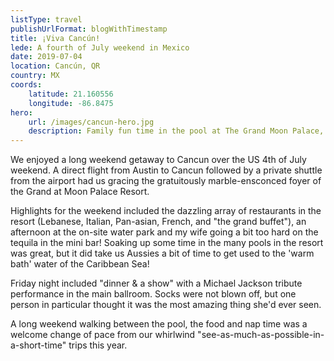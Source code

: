 ```yaml
---
listType: travel
publishUrlFormat: blogWithTimestamp
title: ¡Viva Cancún!
lede: A fourth of July weekend in Mexico
date: 2019-07-04
location: Cancún, QR
country: MX
coords:
    latitude: 21.160556
    longitude: -86.8475
hero:
    url: /images/cancun-hero.jpg
    description: Family fun time in the pool at The Grand Moon Palace, Cancun
---
```

We enjoyed a long weekend getaway to Cancun over the US 4th of July weekend. A direct flight from Austin to Cancun followed by a private shuttle from the airport had us gracing the gratuitously marble-ensconced foyer of the Grand at Moon Palace Resort. 

Highlights for the weekend included the dazzling array of restaurants in the resort (Lebanese, Italian, Pan-asian, French, and "the grand buffet"), an afternoon at the on-site water park and my wife going a bit too hard on the tequila in the mini bar!  Soaking up some time in the many pools in the resort was great, but it did take us Aussies a bit of time to get used to the 'warm bath' water of the Caribbean Sea!

Friday night included "dinner & a show" with a Michael Jackson tribute performance in the main ballroom. Socks were not blown off, but one person in particular thought it was the most amazing thing she'd ever seen.

A long weekend walking between the pool, the food and nap time was a welcome change of pace from our whirlwind "see-as-much-as-possible-in-a-short-time" trips this year.


